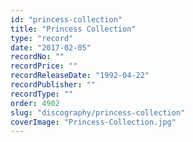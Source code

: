 ```yaml
---
id: "princess-collection"
title: "Princess Collection"
type: "record"
date: "2017-02-05"
recordNo: ""
recordPrice: ""
recordReleaseDate: "1992-04-22"
recordPublisher: ""
recordType: ""
order: 4902
slug: "discography/princess-collection"
coverImage: "Princess-Collection.jpg"
---
```



